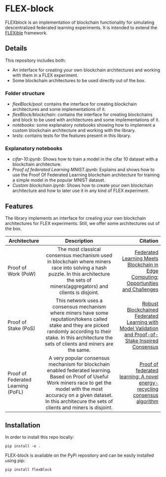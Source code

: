 # FLEX-block

FLEXblock is an implementation of blockchain functionality for simulating descentralized federated learning experiments. It is intended to extend the [FLEXible](https://github.com/FLEXible-FL/FLEXible) framework.

## Details
This repository includes both:
- An interface for creating your own blockchain architectures and working with them in a FLEX experiment.
- Some blockchain architectures to be used directly out of the box.

### Folder structure
- *flexBlock/pool*: contains the interface for creating blockchain architectures and some implementations of it.
- *flexBlock/blockchain*: contains the interface for creating blockchains and block to be used with architectures and some implementations of it.
- *notebooks*: some explanatory notebooks showing how to implement a custom blockchain architecture and working with the library.
- *tests*: contains tests for the features present in this library.

### Explanatory notebooks
- *cifar-10.ipynb*: Shows how to train a model in the cifar 10 dataset with a blockchain architecture.
- *Proof of federated Learning MNIST.ipynb*: Explains and shows how to use the Proof Of Federated Learning blockchain architecture for training a simple model in the popular MNIST dataset.
- *Custom blockchain.ipynb*: Shows how to create your own blockchain architecture and how to later use it in any kind of FLEX experiment.

## Features

The library implements an interface for creating your own blockchain architectures for FLEX experiments. Still, we offer some architectures out of the box.

|  Architecture |  Description  | Citation |
|----------|:-----------------------------------:|------:|
| Proof of Work (PoW) | The most classical consensus mechanism used in blockchain where miners race into solving a hash puzzle. In this architecture the sets of miners(aggregators) and clients is disjoint. | [Federated Learning Meets Blockchain in Edge Computing: Opportunities and Challenges](https://ieeexplore.ieee.org/document/9403374) |
| Proof of Stake (PoS) | This network uses a consensus mechanism where miners have some reputation/tokens called stake and they are picked randomly according to their stake. In this architecture the sets of clients and miners are the same. | [Robust Blockchained Federated Learning with Model Validation and Proof-of-Stake Inspired Consensus](https://arxiv.org/abs/2101.03300) |
| Proof of Federated Learning (PoFL) | A very popular consensus mechanism for blockchain enabled federated learning. Based on Proof of Useful Work miners race to get the model with the most accuracy on a given dataset. In this architecure the sets of clients and miners is disjoint. | [Proof of federated learning: A novel energy-recycling consensus algorithm](https://ieeexplore.ieee.org/abstract/document/9347812) |


## Installation

In order to install this repo locally:

``
    pip install -e .
``

FLEX-block is available on the PyPi repository and can be easily installed using pip:
```
pip install flexBlock
```
